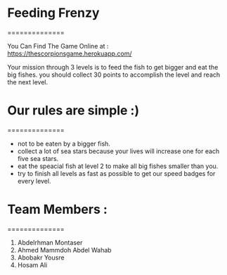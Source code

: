 # Feeding Frenzy
============== 

You Can Find The Game Online at  : https://thescorpionsgame.herokuapp.com/

Your mission through 3 levels is to feed the fish to get bigger and eat the big fishes.
you should collect 30 points to accomplish the level and reach the next level.


 # Our rules are simple :) 
==============  

- not to be eaten by a bigger fish.
- collect a lot of sea stars because your lives will increase one for each five sea stars.
- eat the speacial fish at level 2 to make all big fishes smaller than you.
- try to finish all levels as fast as possible to get our speed badges for every level.

# Team Members : 
==============
  
1) Abdelrhman Montaser
2) Ahmed Mammdoh Abdel Wahab
3) Abobakr Yousre 
4) Hosam Ali
